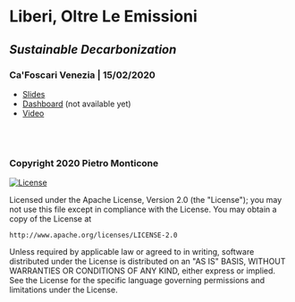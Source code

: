 # Liberi, Oltre Le Emissioni

## *Sustainable Decarbonization*

### Ca'Foscari Venezia | 15/02/2020

* [Slides](https://pitmonticone.github.io/SustainableDecarbonization/slides.html)
* [Dashboard]() (not available yet)
* [Video](https://www.youtube.com/watch?v=___0U6uikPA)

<br><br>

### Copyright 2020 Pietro Monticone

[![License](https://img.shields.io/badge/License-Apache%202.0-blue.svg)](https://opensource.org/licenses/Apache-2.0)

Licensed under the Apache License, Version 2.0 (the "License");
you may not use this file except in compliance with the License.
You may obtain a copy of the License at

    http://www.apache.org/licenses/LICENSE-2.0

Unless required by applicable law or agreed to in writing, software
distributed under the License is distributed on an "AS IS" BASIS,
WITHOUT WARRANTIES OR CONDITIONS OF ANY KIND, either express or implied.
See the License for the specific language governing permissions and
limitations under the License.

